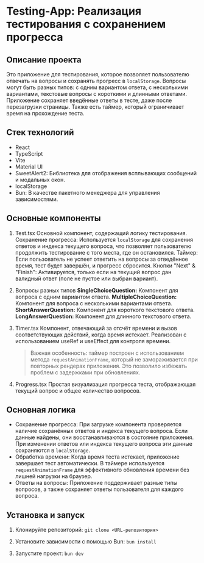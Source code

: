 # Testing-App: Реализация тестирования с сохранением прогресса

## Описание проекта

Это приложение для тестирования, которое позволяет пользователю отвечать на вопросы и сохранять прогресс в `localStorage`. Вопросы могут быть разных типов: с одним вариантом ответа, с несколькими вариантами, текстовые вопросы с короткими и длинными ответами.
Приложение сохраняет введённые ответы в тесте, даже после перезагрузки страницы. Также есть таймер, который ограничивает время на прохождение теста.

## Стек технологий

- React
- TypeScript
- Vite
- Material UI
- SweetAlert2: Библиотека для отображения всплывающих сообщений и модальных окон.
- localStorage
- Bun: В качестве пакетного менеджера для управления зависимостями.

## Основные компоненты

1. Test.tsx
   Основной компонент, содержащий логику тестирования.
   Сохранение прогресса: Используется `localStorage` для сохранения ответов и индекса текущего вопроса, что позволяет пользователю продолжить тестирование с того места, где он остановился.
   Таймер: Если пользователь не успеет ответить на вопросы за отведённое время, тест будет завершён, и прогресс сбросится.
   Кнопки "Next" & "Finish": Активируется, только если на текущий вопрос дан валидный ответ (поле не пустое или выбран вариант).

2. Вопросы разных типов
   **SingleChoiceQuestion:** Компонент для вопроса с одним вариантом ответа.
   **MultipleChoiceQuestion:** Компонент для вопроса с несколькими вариантами ответа.
   **ShortAnswerQuestion:** Компонент для короткого текстового ответа.
   **LongAnswerQuestion:** Компонент для длинного текстового ответа.

3. Timer.tsx
   Компонент, отвечающий за отсчёт времени и вызов соответствующих действий, когда время истекает. Реализован с использованием useRef и useEffect для контроля времени.

   > Важная особенность: таймер построен с использованием метода `requestAnimationFrame`, который не замораживается при повторных рендерах приложения. Это позволило избежать проблем с задержками при обновлениях.

4. Progress.tsx
   Простая визуализация прогресса теста, отображающая текущий вопрос и общее количество вопросов.

## Основная логика

- Сохранение прогресса: При загрузке компонента проверяется наличие сохранённых ответов и индекса текущего вопроса. Если данные найдены, они восстанавливаются в состояние приложения. При изменении ответов или индекса текущего вопроса эти данные сохраняются в `localStorage`.
- Обработка времени: Когда время теста истекает, приложение завершает тест автоматически. В таймере используется `requestAnimationFrame` для эффективного обновления времени без лишней нагрузки на браузер.
- Ответы на вопросы: Приложение поддерживает разные типы вопросов, а также сохраняет ответы пользователя для каждого вопроса.

## Установка и запуск

1. Клонируйте репозиторий:
   `git clone <URL-репозитория>`

2. Установите зависимости с помощью Bun:
   `bun install`

3. Запустите проект:
   `bun dev`
